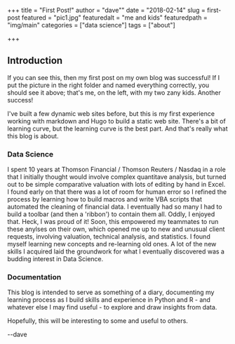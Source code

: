 +++
title = "First Post!"
author = "dave""
date = "2018-02-14"
slug = first-post
featured = "pic1.jpg"
featuredalt = "me and kids"
featuredpath = "img/main"
categories = ["data science"]
tags = ["about"]

+++

## Introduction

If you can see this, then my first post on my own blog was successful! If I put the picture in the right folder and named everything correctly, you should see it above; that's me, on the left, with my two zany kids. Another success!

I've built a few dynamic web sites before, but this is my first experience working with markdown and Hugo to build a static web site. There's a bit of learning curve, but the learning curve is the best part. And that's really what this blog is about.

### Data Science

I spent 10 years at Thomson Financial / Thomson Reuters / Nasdaq in a role that I initially thought would involve complex quantitave analysis, but turned out to be simple comparative valuation with lots of editing by hand in Excel. I found early on that there was a lot of room for human error so I refined the process by learning how to build macros and write VBA scripts that automated the cleaning of financial data. I eventually had so many I had to build a toolbar (and then a 'ribbon') to contain them all. Oddly, I enjoyed that. Heck, I was proud of it! Soon, this empowered my teammates to run these anylses on their own, which opened me up to new and unusual client requests, involving valuation, technical analysis, and statistics. I found myself learning new concepts and re-learning old ones. A lot of the new skills I acquired laid the groundwork for what I eventually discovered was a budding interest in Data Science.

### Documentation

This blog is intended to serve as something of a diary, documenting my learning process as I build skills and experience in Python and R - and whatever else I may find useful - to explore and draw insights from data. 

Hopefully, this will be interesting to some and useful to others. 

--dave